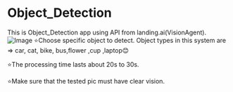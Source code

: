 # Object_Detection
This is Object_Detection app using API from landing.ai(VisionAgent).
![Image](https://github.com/user-attachments/assets/e045b8fc-4c4d-40ad-873a-c26ede1249b7)
⭐Choose specific object to detect. Object types in this system are => car, cat, bike, bus,flower ,cup ,laptop😊

⭐The processing time lasts about 20s to 30s.

⭐Make sure that the tested pic must have clear vision.
